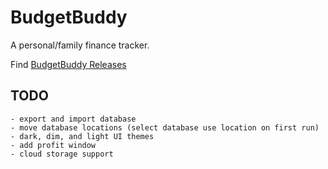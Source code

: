 # BudgetBuddy
A personal/family finance tracker.

Find [BudgetBuddy Releases](https://github.com/philliphamilton/BudgetBuddy/releases)


## TODO

    - export and import database
    - move database locations (select database use location on first run)
    - dark, dim, and light UI themes
    - add profit window
    - cloud storage support

